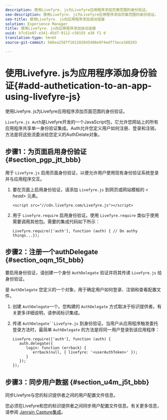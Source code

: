 ```yaml
---
description: 使用Livefyre. js为Livefyre应用程序添加页面范围的身份验证。
seo-description: 使用Livefyre. js为Livefyre应用程序添加页面范围的身份验证。
seo-title: 使用Livefyre. js向应用程序添加自动连接
solution: Experience Manager
title: 使用Livefyre. js向应用程序添加自动连接
uuid: b7c61e07-e341-45d7-9112-c50155 e38 f1 d
translation-type: tm+mt
source-git-commit: 566ea2587f101202045488e9f4edf73ece100293

---
```



# 使用Livefyre. js为应用程序添加身份验证{#add-authetication-to-an-app-using-livefyre-js}

使用Livefyre. js为Livefyre应用程序添加页面范围的身份验证。

`Livefyre.js Aut`h是Livefyre开发的一个JavaScript包，它允许您网站上的所有应用程序共享单一身份验证集成。Auth允许您定义用户如何注册、登录和注销，方法是将这些流委派给您定义的AuthDelate对象。

## 步骤1：为页面启用身份验证 {#section_pgp_jtt_bbb}

用于 `Livefyre.js` 启用页面身份验证，以便允许用户使用现有身份验证系统登录并与应用程序交互。

1. 要在页面上启用身份验证，请添加 `Livefyre.js` 到网页或网站模板的 *< head>* 元素。

   ```
   <script src="//cdn.livefyre.com/Livefyre.js"></script>
   ```

1. 用于 `Livefyre.require` 启用身份验证。使用 `Livefyre.require` 类似于使用需要调用其他包。需要的集成代码如下所示：

   ```
   Livefyre.require(['auth'], function (auth) { // Do authy things...});
   ```

## 步骤2：注册一个authDelegate {#section_oqm_15t_bbb}

要启用身份验证，请创建一个身份 `AuthDelegate` 验证并将其传递 `Livefyre.js` 给身份验证。

是 `AuthDelegate` 您定义的一个对象，用于确定用户如何登录、注销和查看配置文件。

1. 创建 `AuthDelegate`一个。您构建的 `AuthDelegate` 方式取决于标识提供者。有关更多详细说明，请参阅标识集成。

1. 传递 `AuthDelegate``Livefyre.js` 到身份验证。当用户从应用程序触发委托登录方法时，最简单 `AuthDelegate` 的方法是将同一用户登录到该应用程序：

   ```
   Livefyre.require(['auth'], function (auth) { 
      auth.delegate({ 
         login: function (errback) { 
            errback(null, { livefyre: '<userAuthToken>' }); 
         }    
      });  
   });
   ```

## 步骤3：同步用户数据 {#section_u4m_j5t_bbb}

同步Livefyre与您的标识提供者之间的用户配置文件信息。

您必须在Livefyre和您的标识提供者之间同步用户配置文件信息。有关更多信息，请参阅 [Janrain Capture集成](/help/implementation/c-livefyre-identity-comp/c-janrain-capture-backplane-comp.md)。
